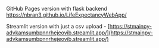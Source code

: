 GitHub Pages version with flask backend https://nbran3.github.io/LifeExpectancyWebApp/

Streamlit version with just a csv upload - [https://stmainpy-advkamsumbpnnrhejeovib.streamlit.app/](https://stmainpy-advkamsumbpnnrhejeovib.streamlit.app/)
